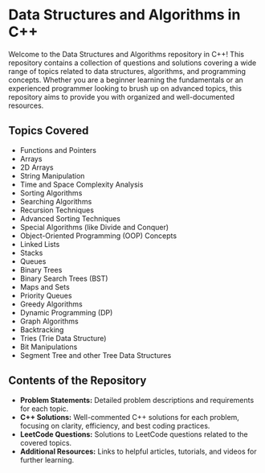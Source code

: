 # Data Structures and Algorithms in C++

<p>Welcome to the Data Structures and Algorithms repository in C++! This repository contains a collection of questions and solutions covering a wide range of topics related to data structures, algorithms, and programming concepts. Whether you are a beginner learning the fundamentals or an experienced programmer looking to brush up on advanced topics, this repository aims to provide you with organized and well-documented resources.</p>

<h2>Topics Covered</h2>
<ul>
  <li>Functions and Pointers</li>
  <li>Arrays</li>
  <li>2D Arrays</li>
  <li>String Manipulation</li>
  <li>Time and Space Complexity Analysis</li>
  <li>Sorting Algorithms</li>
  <li>Searching Algorithms</li>
  <li>Recursion Techniques</li>
  <li>Advanced Sorting Techniques</li>
  <li>Special Algorithms (like Divide and Conquer)</li>
  <li>Object-Oriented Programming (OOP) Concepts</li>
  <li>Linked Lists</li>
  <li>Stacks</li>
  <li>Queues</li>
  <li>Binary Trees</li>
  <li>Binary Search Trees (BST)</li>
  <li>Maps and Sets</li>
  <li>Priority Queues</li>
  <li>Greedy Algorithms</li>
  <li>Dynamic Programming (DP)</li>
  <li>Graph Algorithms</li>
  <li>Backtracking</li>
  <li>Tries (Trie Data Structure)</li>
  <li>Bit Manipulations</li>
  <li>Segment Tree and other Tree Data Structures</li>
</ul>

<h2>Contents of the Repository</h2>
<ul>
  <li><strong>Problem Statements:</strong> Detailed problem descriptions and requirements for each topic.</li>
  <li><strong>C++ Solutions:</strong> Well-commented C++ solutions for each problem, focusing on clarity, efficiency, and best coding practices.</li>
  <li><strong>LeetCode Questions:</strong> Solutions to LeetCode questions related to the covered topics.</li>
  <li><strong>Additional Resources:</strong> Links to helpful articles, tutorials, and videos for further learning.</li>
</ul>